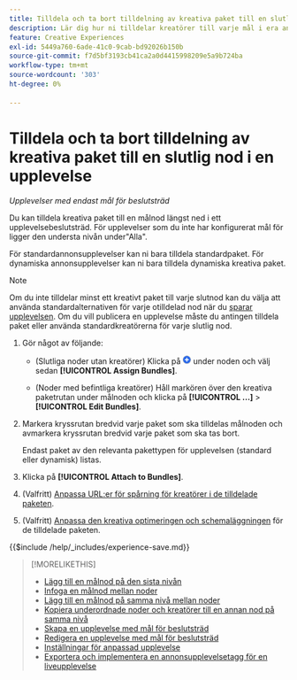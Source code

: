 ```yaml
---
title: Tilldela och ta bort tilldelning av kreativa paket till en slutlig nod i en upplevelse
description: Lär dig hur ni tilldelar kreatörer till varje mål i era annonsupplevelser.
feature: Creative Experiences
exl-id: 5449a760-6ade-41c0-9cab-bd92026b150b
source-git-commit: f7d5bf3193cb41ca2a0d4415998209e5a9b724ba
workflow-type: tm+mt
source-wordcount: '303'
ht-degree: 0%

---
```


# Tilldela och ta bort tilldelning av kreativa paket till en slutlig nod i en upplevelse

*Upplevelser med endast mål för beslutsträd*

Du kan tilldela kreativa paket till en målnod längst ned i ett upplevelsebeslutsträd. För upplevelser som du inte har konfigurerat mål för ligger den understa nivån under&quot;Alla&quot;.

För standardannonsupplevelser kan ni bara tilldela standardpaket. För dynamiska annonsupplevelser kan ni bara tilldela dynamiska kreativa paket.

>[!NOTE]
>
>Om du inte tilldelar minst ett kreativt paket till varje slutnod kan du välja att använda standardalternativen för varje otilldelad nod när du [sparar upplevelsen](experience-create-targeting.md). Om du vill publicera en upplevelse måste du antingen tilldela paket eller använda standardkreatörerna för varje slutlig nod.

<!-- 1. [ways to get to the decision tree] -->

1. Gör något av följande:

   * (Slutliga noder utan kreatörer) Klicka på ![Lägg till](/help/creative/assets/add.png "Lägg till") under noden och välj sedan **[!UICONTROL Assign Bundles]**.

   * (Noder med befintliga kreatörer) Håll markören över den kreativa paketrutan under målnoden <!-- wording???? --> och klicka på **[!UICONTROL ...]** > **[!UICONTROL Edit Bundles]**.

1. Markera kryssrutan bredvid varje paket som ska tilldelas målnoden och avmarkera kryssrutan bredvid varje paket som ska tas bort.

   Endast paket av den relevanta pakettypen för upplevelsen (standard eller dynamisk) listas.

1. Klicka på **[!UICONTROL Attach to Bundles]**.

1. (Valfritt) [Anpassa URL:er för spårning för kreatörer i de tilldelade paketen](experience-tracking-urls-targeting.md).

1. (Valfritt) [Anpassa den kreativa optimeringen och schemaläggningen](experience-optimization-scheduling-targeting.md) för de tilldelade paketen.

<!--
1. (Optional) To save the experience, click **[!UICONTROL Save]**, and then do the following.
...

These formatted steps are inserted automatically from text in the following file in the _includes folder, which reused in multiple places.
-->

{{$include /help/_includes/experience-save.md}}

>[!MORELIKETHIS]
>
>* [Lägg till en målnod på den sista nivån](experience-target-node-add-final.md)
>* [Infoga en målnod mellan noder](experience-target-node-add-inner.md)
>* [Lägg till en målnod på samma nivå mellan noder](experience-target-node-add-sibling.md)
>* [Kopiera underordnade noder och kreatörer till en annan nod på samma nivå](experience-target-node-copy.md)
>* [Skapa en upplevelse med mål för beslutsträd](experience-create-targeting.md)
>* [Redigera en upplevelse med mål för beslutsträd](experience-edit-targeting.md)
>* [Inställningar för anpassad upplevelse](experience-settings-targeting.md)
>* [Exportera och implementera en annonsupplevelsetagg för en liveupplevelse](experience-tag-export.md)
